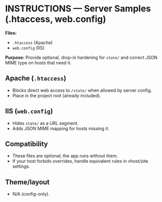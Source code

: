 # INSTRUCTIONS — Server Samples (.htaccess, web.config)

**Files:**  
- `.htaccess` (Apache)  
- `web.config` (IIS)

**Purpose:** Provide optional, drop-in hardening for `state/` and correct JSON MIME type on hosts that need it.

## Apache (`.htaccess`)
- Blocks direct web access to `/state/` when allowed by server config.
- Place in the project root (already included).

## IIS (`web.config`)
- Hides `state/` as a URL segment.
- Adds JSON MIME mapping for hosts missing it.

## Compatibility
- These files are optional; the app runs without them.
- If your host forbids overrides, handle equivalent rules in vhost/site settings.

## Theme/layout
- N/A (config-only).

